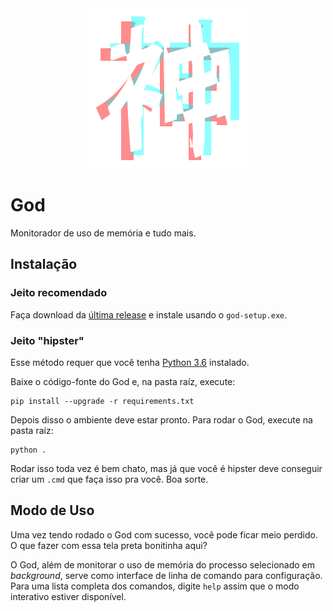 <div style="text-align:center">
    <img alt="Logo" width=256 height=256 src="docs/img/logo.svg" />
</div>

# God

Monitorador de uso de memória e tudo mais.

## Instalação

### Jeito recomendado

Faça download da [última release](releases/latest) e instale usando o
`god-setup.exe`.

### Jeito "hipster"

Esse método requer que você tenha [Python 3.6](https://www.python.org/downloads/release/python-368/)
instalado.

Baixe o código-fonte do God e, na pasta raíz, execute:

```batchfile
pip install --upgrade -r requirements.txt
```

Depois disso o ambiente deve estar pronto. Para rodar o God, execute na pasta
raíz:

```batchfile
python .
```

Rodar isso toda vez é bem chato, mas já que você é hipster deve conseguir criar
um `.cmd` que faça isso pra você. Boa sorte.

## Modo de Uso

Uma vez tendo rodado o God com sucesso, você pode ficar meio perdido. O que fazer
com essa tela preta bonitinha aqui?

O God, além de monitorar o uso de memória do processo selecionado em _background_,
serve como interface de linha de comando para configuração. Para uma lista
completa dos comandos, digite `help` assim que o modo interativo estiver
disponível.
